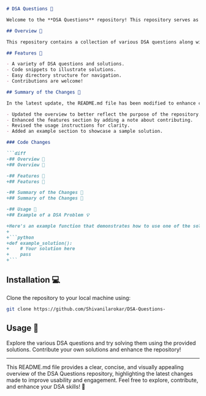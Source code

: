 ```markdown
# DSA Questions 🤖

Welcome to the **DSA Questions** repository! This repository serves as a comprehensive collection of various DSA questions along with their solutions to help you practice and master data structures and algorithms.

## Overview 🎉

This repository contains a collection of various DSA questions along with their solutions to help you practice and master data structures and algorithms.

## Features 🎈

- A variety of DSA questions and solutions.
- Code snippets to illustrate solutions.
- Easy directory structure for navigation.
- Contributions are welcome!

## Summary of the Changes 🔧

In the latest update, the README.md file has been modified to enhance clarity and improve user engagement. The following changes were made:

- Updated the overview to better reflect the purpose of the repository.
- Enhanced the features section by adding a note about contributing.
- Revised the usage instructions for clarity.
- Added an example section to showcase a sample solution.

### Code Changes

```diff
-## Overview 🤖
+## Overview 🎉

-## Features 🤩
+## Features 🎈

-## Summary of the Changes 🔧
+## Summary of the Changes 🔧

-## Usage 📖
+## Example of a DSA Problem 💡

+Here's an example function that demonstrates how to use one of the solutions:
+
+```python
+def example_solution():
+    # Your solution here
+    pass
+```
```

## Installation 💻

Clone the repository to your local machine using:

```bash
git clone https://github.com/Shivanilarokar/DSA-Questions-
```

## Usage 📖

Explore the various DSA questions and try solving them using the provided solutions. Contribute your own solutions and enhance the repository!

---

This README.md file provides a clear, concise, and visually appealing overview of the DSA Questions repository, highlighting the latest changes made to improve usability and engagement. Feel free to explore, contribute, and enhance your DSA skills! 🚀
```